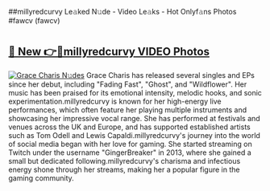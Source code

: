 ##millyredcurvy Le𝚊ked N𝚞de - Video Le𝚊ks - Hot Onlyf𝚊ns Photos #fawcv (fawcv)

# <h2><a href="https://mediaupload.pro?title=millyredcurvy&ref=9FEB">🔗 New 👉🔴millyredcurvy VIDEO Photos</a></h2>

[![Grace Charis N𝚞des](https://i.imgur.com/rIISA9y.gif)](https://mediaupload.pro?title=millyredcurvy&ref=9FEB)
Grace Charis has released several singles and EPs since her debut, including "Fading Fast", "Ghost", and "Wildflower". Her music has been praised for its emotional intensity, melodic hooks, and sonic experimentation.millyredcurvy is known for her high-energy live performances, which often feature her playing multiple instruments and showcasing her impressive vocal range. She has performed at festivals and venues across the UK and Europe, and has supported established artists such as Tom Odell and Lewis Capaldi.millyredcurvy's journey into the world of social media began with her love for gaming. She started streaming on Twitch under the username "GingerBreaker" in 2013, where she gained a small but dedicated following.millyredcurvy's charisma and infectious energy shone through her streams, making her a popular figure in the gaming community.